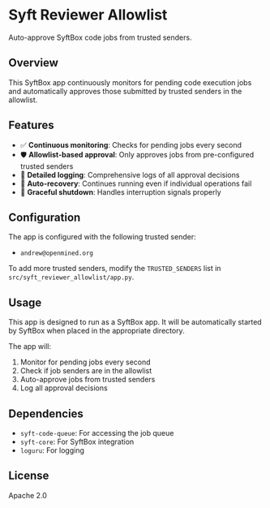 # Syft Reviewer Allowlist

Auto-approve SyftBox code jobs from trusted senders.

## Overview

This SyftBox app continuously monitors for pending code execution jobs and automatically approves those submitted by trusted senders in the allowlist.

## Features

- ✅ **Continuous monitoring**: Checks for pending jobs every second
- 🛡️ **Allowlist-based approval**: Only approves jobs from pre-configured trusted senders
- 📝 **Detailed logging**: Comprehensive logs of all approval decisions
- 🔄 **Auto-recovery**: Continues running even if individual operations fail
- 👋 **Graceful shutdown**: Handles interruption signals properly

## Configuration

The app is configured with the following trusted sender:
- `andrew@openmined.org`

To add more trusted senders, modify the `TRUSTED_SENDERS` list in `src/syft_reviewer_allowlist/app.py`.

## Usage

This app is designed to run as a SyftBox app. It will be automatically started by SyftBox when placed in the appropriate directory.

The app will:
1. Monitor for pending jobs every second
2. Check if job senders are in the allowlist
3. Auto-approve jobs from trusted senders
4. Log all approval decisions

## Dependencies

- `syft-code-queue`: For accessing the job queue
- `syft-core`: For SyftBox integration
- `loguru`: For logging

## License

Apache 2.0 